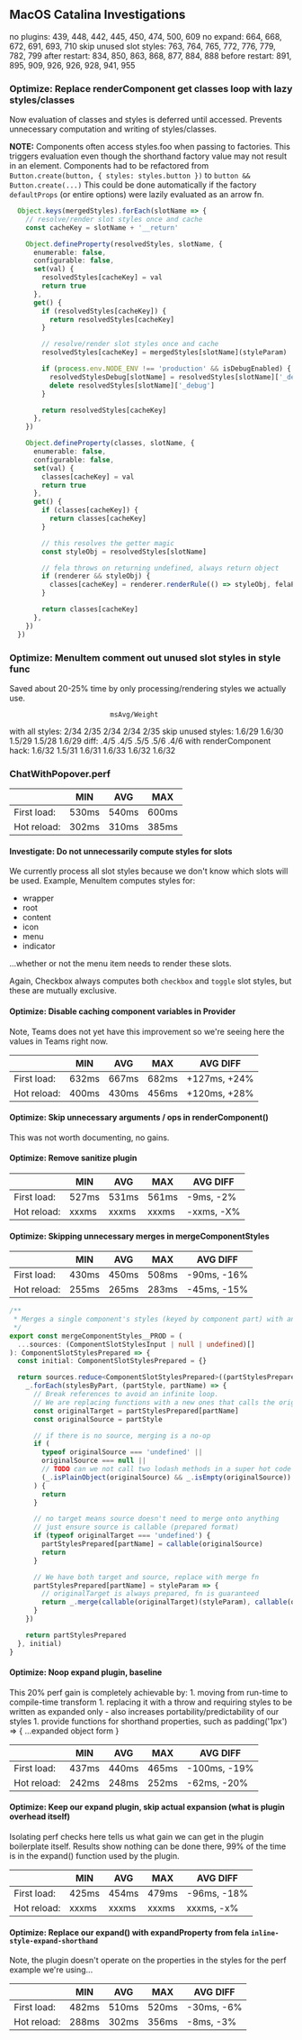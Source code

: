 ## MacOS Catalina Investigations

no plugins:             439, 448, 442, 445, 450, 474, 500, 609
no expand:                                                            664, 668, 672, 691, 693, 710
skip unused slot styles:                                                                                 763, 764, 765, 772, 776, 779, 782, 799
after restart:                                                                                                                                             834, 850, 863, 868, 877, 884, 888
before restart:                                                                                                                                                                            891, 895, 909, 926, 926, 928, 941, 955

### Optimize: Replace renderComponent get classes loop with lazy styles/classes

Now evaluation of classes and styles is deferred until accessed.
Prevents unnecessary computation and writing of styles/classes.

**NOTE:**
Components often access styles.foo when passing to factories.
This triggers evaluation even though the shorthand factory value may not result in an element.
Components had to be refactored from `Button.create(button, { styles: styles.button })` to `button && Button.create(...)`
This could be done automatically if the factory `defaultProps` (or entire options) were lazily evaluated as an arrow fn.

```typescript jsx
  Object.keys(mergedStyles).forEach(slotName => {
    // resolve/render slot styles once and cache
    const cacheKey = slotName + '__return'

    Object.defineProperty(resolvedStyles, slotName, {
      enumerable: false,
      configurable: false,
      set(val) {
        resolvedStyles[cacheKey] = val
        return true
      },
      get() {
        if (resolvedStyles[cacheKey]) {
          return resolvedStyles[cacheKey]
        }

        // resolve/render slot styles once and cache
        resolvedStyles[cacheKey] = mergedStyles[slotName](styleParam)

        if (process.env.NODE_ENV !== 'production' && isDebugEnabled) {
          resolvedStylesDebug[slotName] = resolvedStyles[slotName]['_debug']
          delete resolvedStyles[slotName]['_debug']
        }

        return resolvedStyles[cacheKey]
      },
    })

    Object.defineProperty(classes, slotName, {
      enumerable: false,
      configurable: false,
      set(val) {
        classes[cacheKey] = val
        return true
      },
      get() {
        if (classes[cacheKey]) {
          return classes[cacheKey]
        }

        // this resolves the getter magic
        const styleObj = resolvedStyles[slotName]

        // fela throws on returning undefined, always return object
        if (renderer && styleObj) {
          classes[cacheKey] = renderer.renderRule(() => styleObj, felaParam)
        }

        return classes[cacheKey]
      },
    })
  })
```

### Optimize: MenuItem comment out unused slot styles in style func 

Saved about 20-25% time by only processing/rendering styles we actually use.

                             msAvg/Weight
with all styles:             2/34    2/35    2/34    2/34    2/35
skip unused styles:        1.6/29  1.6/30  1.5/29  1.5/28  1.6/29
diff:                       .4/5    .4/5    .5/5    .5/6    .4/6
with renderComponent hack: 1.6/32  1.5/31  1.6/31  1.6/33  1.6/32  1.6/32

### ChatWithPopover.perf

|             |  MIN  |  AVG  |  MAX  |
|-------------|-------|-------|-------|
| First load: | 530ms | 540ms | 600ms |
| Hot reload: | 302ms | 310ms | 385ms |

#### Investigate: Do not unnecessarily compute styles for slots

We currently process all slot styles because we don't know which slots will be used.
Example, MenuItem computes styles for:
  - wrapper
  - root
  - content 
  - icon
  - menu
  - indicator

...whether or not the menu item needs to render these slots.

Again, Checkbox always computes both `checkbox` and `toggle` slot styles, but these are mutually exclusive. 

#### Optimize: Disable caching component variables in Provider

Note, Teams does not yet have this improvement so we're seeing here the values in Teams right now.

|             |  MIN  |  AVG  |  MAX  | AVG DIFF     |
|-------------|-------|-------|-------|--------------|
| First load: | 632ms | 667ms | 682ms | +127ms, +24% |
| Hot reload: | 400ms | 430ms | 456ms | +120ms, +28% |

#### Optimize: Skip unnecessary arguments / ops in renderComponent()

This was not worth documenting, no gains.

#### Optimize: Remove sanitize plugin

|             |  MIN  |  AVG  |  MAX  | AVG DIFF     |
|-------------|-------|-------|-------|--------------|
| First load: | 527ms | 531ms | 561ms | -9ms, -2%    |
| Hot reload: | xxxms | xxxms | xxxms | -xxms, -X%   |

#### Optimize: Skipping unnecessary merges in mergeComponentStyles

|             |  MIN  |  AVG  |  MAX  | AVG DIFF     |
|-------------|-------|-------|-------|--------------|
| First load: | 430ms | 450ms | 508ms | -90ms, -16%  |
| Hot reload: | 255ms | 265ms | 283ms | -45ms, -15%  |

```typescript jsx
/**
 * Merges a single component's styles (keyed by component part) with another component's styles.
 */
export const mergeComponentStyles__PROD = (
  ...sources: (ComponentSlotStylesInput | null | undefined)[]
): ComponentSlotStylesPrepared => {
  const initial: ComponentSlotStylesPrepared = {}

  return sources.reduce<ComponentSlotStylesPrepared>((partStylesPrepared, stylesByPart) => {
    _.forEach(stylesByPart, (partStyle, partName) => {
      // Break references to avoid an infinite loop.
      // We are replacing functions with a new ones that calls the originals.
      const originalTarget = partStylesPrepared[partName]
      const originalSource = partStyle

      // if there is no source, merging is a no-op
      if (
        typeof originalSource === 'undefined' ||
        originalSource === null ||
        // TODO can we not call two lodash methods in a super hot code path?
        (_.isPlainObject(originalSource) && _.isEmpty(originalSource))
      ) {
        return
      }

      // no target means source doesn't need to merge onto anything
      // just ensure source is callable (prepared format)
      if (typeof originalTarget === 'undefined') {
        partStylesPrepared[partName] = callable(originalSource)
        return
      }

      // We have both target and source, replace with merge fn
      partStylesPrepared[partName] = styleParam => {
        // originalTarget is always prepared, fn is guaranteed
        return _.merge(callable(originalTarget)(styleParam), callable(originalSource)(styleParam))
      }
    })

    return partStylesPrepared
  }, initial)
}
```

#### Optimize: Noop expand plugin, baseline

This 20% perf gain is completely achievable by:
    1. moving from run-time to compile-time transform
    1. replacing it with a throw and requiring styles to be written as expanded only
       - also increases portability/predictability of our styles
    1. provide functions for shorthand properties, such as padding('1px') => { ...expanded object form }

|             |  MIN  |  AVG  |  MAX  | AVG DIFF     |
|-------------|-------|-------|-------|--------------|
| First load: | 437ms | 440ms | 465ms | -100ms, -19% |
| Hot reload: | 242ms | 248ms | 252ms | -62ms, -20%  |

#### Optimize: Keep our expand plugin, skip actual expansion (what is plugin overhead itself)

Isolating perf checks here tells us what gain we can get in the plugin boilerplate itself.
Results show nothing can be done there, 99% of the time is in the expand() function used by the plugin.

|             |  MIN  |  AVG  |  MAX  | AVG DIFF     |
|-------------|-------|-------|-------|--------------|
| First load: | 425ms | 454ms | 479ms | -96ms, -18%  |
| Hot reload: | xxxms | xxxms | xxxms | xxxms, -x%   |

#### Optimize: Replace our expand() with expandProperty from fela `inline-style-expand-shorthand`

Note, the plugin doesn't operate on the properties in the styles for the perf example we're using...

|             |  MIN  |  AVG  |  MAX  | AVG DIFF     |
|-------------|-------|-------|-------|--------------|
| First load: | 482ms | 510ms | 520ms | -30ms, -6%   |
| Hot reload: | 288ms | 302ms | 356ms | -8ms, -3%    |



